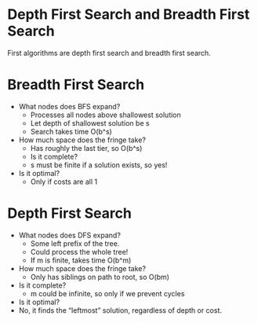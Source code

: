 # Depth First Search and Breadth First Search 
First algorithms are depth first search and breadth first search.
# Breadth First Search
- What nodes does BFS expand?
  - Processes all nodes above shallowest solution
  - Let depth of shallowest solution be s
  - Search takes time O(b^s)
- How much space does the fringe take?
  - Has roughly the last tier, so O(b^s)
  - Is it complete?
  - s must be finite if a solution exists, so yes!
- Is it optimal?
  - Only if costs are all 1 
# Depth First Search
- What nodes does DFS expand?
  - Some left prefix of the tree.
  - Could process the whole tree!
  - If m is finite, takes time O(b^m)
- How much space does the fringe take?
  - Only has siblings on path to root, so O(bm)
- Is it complete?
  - m could be infinite, so only if we prevent 
cycles 
 - Is it optimal?
  - No, it finds the “leftmost” solution, 
regardless of depth or cost.
